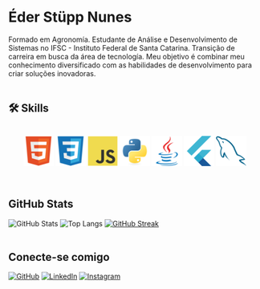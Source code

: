 # Éder Stüpp Nunes

Formado em Agronomía. Estudante de Análise e Desenvolvimento de Sistemas no IFSC - Instituto Federal de Santa Catarina. Transição de carreira em busca da área de tecnología. Meu objetivo é combinar meu conhecimento diversificado com as habilidades de desenvolvimento para criar soluções inovadoras.
<br><br>

## 🛠️ Skills

<div align="center" style="display: inline_block"><br>
  <img align="center" alt="eder-HTML" height="60" width="60" src="https://raw.githubusercontent.com/devicons/devicon/master/icons/html5/html5-original.svg">
  <img align="center" alt="eder-CSS" height="60" width="60" src="https://raw.githubusercontent.com/devicons/devicon/master/icons/css3/css3-original.svg">
  <img align="center" alt="eder-Js" height="60" width="60" src="https://raw.githubusercontent.com/devicons/devicon/master/icons/javascript/javascript-original.svg">
  <img align="center" alt="eder-Python" height="60" width="60" src="https://raw.githubusercontent.com/devicons/devicon/master/icons/python/python-original.svg">
  <img align="center" alt="eder-Java" height="60" width="60" src="https://raw.githubusercontent.com/devicons/devicon/master/icons/java/java-original.svg">
  <img align="center" alt="eder-Flutter" height="60" width="60" src="https://raw.githubusercontent.com/devicons/devicon/master/icons/flutter/flutter-original.svg">
  <img align="center" alt="eder-MySql" height="60" width="60" src="https://raw.githubusercontent.com/devicons/devicon/master/icons/mysql/mysql-original.svg">
</div><br><br>
  

## GitHub Stats

![GitHub Stats](https://github-readme-stats.vercel.app/api?username=eder-stupp&theme=transparent&bg_color=000&border_color=30A3DC&show_icons=true&icon_color=30A3DC&title_color=E94D5F&text_color=FFF)
![Top Langs](https://github-readme-stats-git-masterrstaa-rickstaa.vercel.app/api/top-langs/?username=eder-stupp&layout=compact&bg_color=000&border_color=30A3DC&title_color=E94D5F&text_color=FFF)
[![GitHub Streak](https://streak-stats.demolab.com/?user=eder-stupp&theme=bear&background=000&border=30A3DC&dates=FFF)](https://git.io/streak-stats)
<br><br>
 
## Conecte-se comigo

[![GitHub](https://img.shields.io/badge/GitHub-000?style=for-the-badge&logo=github&logoColor=fff)](https://www.github.com/eder-stupp/)
[![LinkedIn](https://img.shields.io/badge/LinkedIn-fff?style=for-the-badge&logo=linkedin&logoColor=0E76A8)](https://www.linkedin.com/in/eder-stupp-nunes/)
[![Instagram](https://img.shields.io/badge/Instagram-000?style=for-the-badge&logo=instagram)](https://www.instagram.com/eder.stupp/)



  
